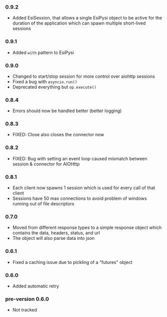 ### 0.9.2
- Added EsiSession, that allows a single EsiPysi object to be active for the duration of the application which can spawn multiple short-lived sessions

### 0.9.1
- Added `with` pattern to EsiPysi

### 0.9.0
- Changed to start/stop session for more control over aiohttp sessions
- Fixed a bug with `asyncio.run()`
- Deprecated everything but `op.execute()`

### 0.8.4
- Errors should now be handled better (better logging)

### 0.8.3
- FIXED: Close also closes the connector now 

### 0.8.2
- FIXED: Bug with setting an event loop caused mismatch between session & connector for AIOHttp

### 0.8.1
- Each client now spawns 1 session which is used for every call of that client
- Sessions have 50 max connections to avoid problem of windows running out of file descriptors

### 0.7.0
- Moved from different response types to a simple response object which contains the data, headers, status, and url
- The object will also parse data into json

### 0.6.1
- Fixed a caching issue due to pickling of a "futures" object

### 0.6.0
- Added automatic retry

### pre-version 0.6.0
- Not tracked